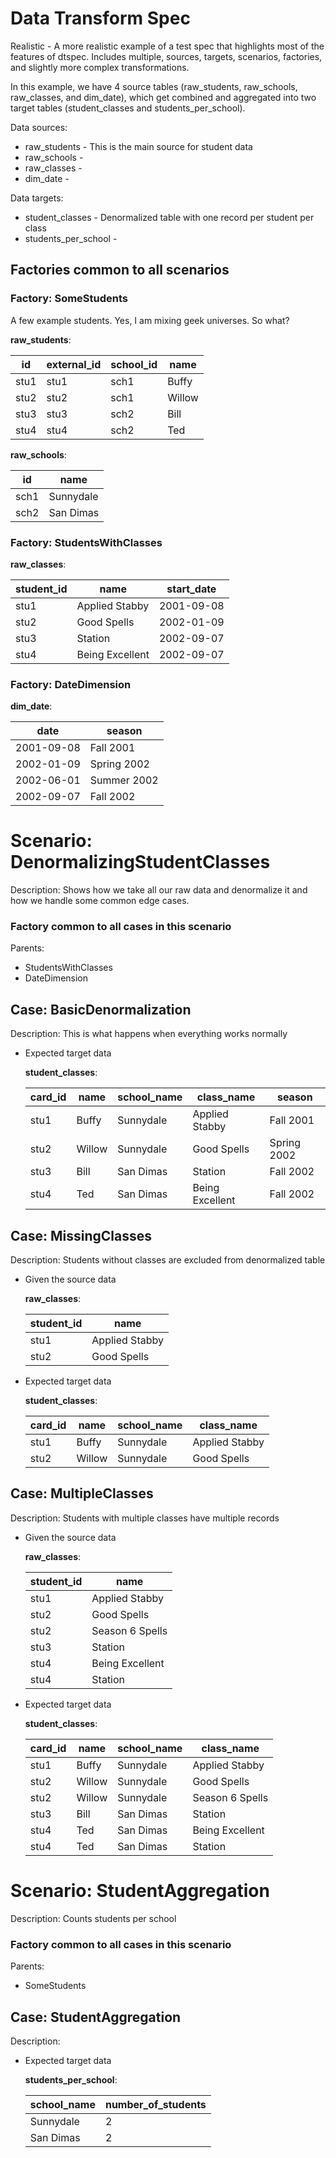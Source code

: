 # Data Transform Spec

Realistic - A more realistic example of a test spec that highlights most of the features of dtspec.
Includes multiple, sources, targets, scenarios, factories, and slightly more
complex transformations.

In this example, we have 4 source tables (raw_students, raw_schools,
raw_classes, and dim_date), which get combined and aggregated into
two target tables (student_classes and students_per_school).

Data sources:

* raw_students - This is the main source for student data
* raw_schools - 
* raw_classes - 
* dim_date - 

Data targets:

* student_classes - Denormalized table with one record per student per class
* students_per_school - 

## Factories common to all scenarios

### Factory: SomeStudents
A few example students.  Yes, I am mixing geek universes.  So what?

**raw_students**:

| id   | external_id | school_id | name   |
| -    | -           | -         | -      |
| stu1 | stu1        | sch1      | Buffy  |
| stu2 | stu2        | sch1      | Willow |
| stu3 | stu3        | sch2      | Bill   |
| stu4 | stu4        | sch2      | Ted    |

**raw_schools**:

| id   | name      |
| -    | -         |
| sch1 | Sunnydale |
| sch2 | San Dimas |

### Factory: StudentsWithClasses


**raw_classes**:

| student_id | name            | start_date |
| -          | -               | -          |
| stu1       | Applied Stabby  | 2001-09-08 |
| stu2       | Good Spells     | 2002-01-09 |
| stu3       | Station         | 2002-09-07 |
| stu4       | Being Excellent | 2002-09-07 |

### Factory: DateDimension


**dim_date**:

| date       | season      |
| -          | -           |
| 2001-09-08 | Fall 2001   |
| 2002-01-09 | Spring 2002 |
| 2002-06-01 | Summer 2002 |
| 2002-09-07 | Fall 2002   |

# Scenario: DenormalizingStudentClasses

Description: Shows how we take all our raw data and denormalize it
and how we handle some common edge cases.

### Factory common to all cases in this scenario

Parents:

* StudentsWithClasses
* DateDimension


## Case: BasicDenormalization

Description: This is what happens when everything works normally
* Expected target data

  **student_classes**:
  
  | card_id | name   | school_name | class_name      | season      |
  | -       | -      | -           | -               | -           |
  | stu1    | Buffy  | Sunnydale   | Applied Stabby  | Fall 2001   |
  | stu2    | Willow | Sunnydale   | Good Spells     | Spring 2002 |
  | stu3    | Bill   | San Dimas   | Station         | Fall 2002   |
  | stu4    | Ted    | San Dimas   | Being Excellent | Fall 2002   |
  
## Case: MissingClasses

Description: Students without classes are excluded from denormalized table
* Given the source data

  **raw_classes**:
  
  | student_id | name            |
  | -          | -               |
  | stu1       | Applied Stabby  |
  | stu2       | Good Spells     |
  
* Expected target data

  **student_classes**:
  
  | card_id | name   | school_name | class_name      |
  | -       | -      | -           | -               |
  | stu1    | Buffy  | Sunnydale   | Applied Stabby  |
  | stu2    | Willow | Sunnydale   | Good Spells     |
  
## Case: MultipleClasses

Description: Students with multiple classes have multiple records
* Given the source data

  **raw_classes**:
  
  | student_id | name            |
  | -          | -               |
  | stu1       | Applied Stabby  |
  | stu2       | Good Spells     |
  | stu2       | Season 6 Spells |
  | stu3       | Station         |
  | stu4       | Being Excellent |
  | stu4       | Station         |
  
* Expected target data

  **student_classes**:
  
  | card_id | name   | school_name | class_name      |
  | -       | -      | -           | -               |
  | stu1    | Buffy  | Sunnydale   | Applied Stabby  |
  | stu2    | Willow | Sunnydale   | Good Spells     |
  | stu2    | Willow | Sunnydale   | Season 6 Spells |
  | stu3    | Bill   | San Dimas   | Station         |
  | stu4    | Ted    | San Dimas   | Being Excellent |
  | stu4    | Ted    | San Dimas   | Station         |
  
# Scenario: StudentAggregation

Description: Counts students per school
### Factory common to all cases in this scenario

Parents:

* SomeStudents


## Case: StudentAggregation

Description: 
* Expected target data

  **students_per_school**:
  
  | school_name | number_of_students |
  | -           | -                  |
  | Sunnydale   | 2                  |
  | San Dimas   | 2                  |
  